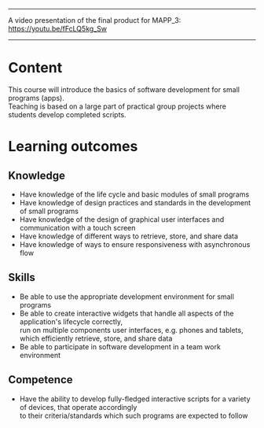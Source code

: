 --------------------------------------------------------------------

A video presentation of the final product for MAPP_3:<br>
https://youtu.be/fFcLQ5kg_Sw

--------------------------------------------------------------------

# Content
This course will introduce the basics of software development for small programs (apps). <br>
Teaching is based on a large part of practical group projects where students develop completed scripts.

# Learning outcomes
## Knowledge
- Have knowledge of the life cycle and basic modules of small programs
- Have knowledge of design practices and standards in the development of small programs
- Have knowledge of the design of graphical user interfaces and communication with a touch screen
- Have knowledge of different ways to retrieve, store, and share data
- Have knowledge of ways to ensure responsiveness with asynchronous flow

## Skills
- Be able to use the appropriate development environment for small programs
- Be able to create interactive widgets that handle all aspects of the application's lifecycle correctly, <br>
run on multiple components user interfaces, e.g. phones and tablets, which efficiently retrieve, store, and share data
- Be able to participate in software development in a team work environment

## Competence
- Have the ability to develop fully-fledged interactive scripts for a variety of devices, that operate accordingly <br>
to their criteria/standards which such programs are expected to follow

